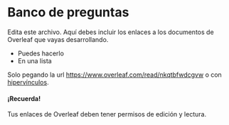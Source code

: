 # Banco de preguntas
Edita este archivo. Aquí debes incluir los enlaces a los documentos de Overleaf que vayas desarrollando.

* Puedes hacerlo
* En una lista

Solo pegando la url https://www.overleaf.com/read/nkqtbfwdcgvw o con [hipervínculos](https://www.overleaf.com/read/nkqtbfwdcgvw).

#### ¡Recuerda!
Tus enlaces de Overleaf deben tener permisos de edición y lectura.
